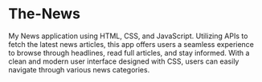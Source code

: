# The-News
My News application using HTML, CSS, and JavaScript. Utilizing APIs to fetch the latest news articles, this app offers users a seamless experience to browse through headlines, read full articles, and stay informed. With a clean and modern user interface designed with CSS, users can easily navigate through various news categories. 
